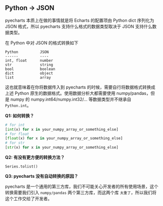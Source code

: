 ## Python -> JSON

pyecharts 本质上在做的事情就是将 Echarts 的配置项由 Python dict 序列化为 JSON 格式，所以 pyecharts 支持什么格式的数据类型取决于 JSON 支持什么数据类型。

在 Python 中对 JSON 的格式转换如下

```
Python          JSON
------          ----
int, float      number
str             string
bool            boolean
dict            object
list            array
```

这也就意味着在你将数据传入到 pyecharts 的时候，需要自行将数据格式转换成上述 Python 原生的数据格式。使用数据分析大都需要使用 numpy/pandas，但是 numpy 的 numpy.int64/numpy.int32/... 等数据类型并不继承自 `Python.int`。

**Q1: 如何转换？**

```python
# for int
[int(x) for x in your_numpy_array_or_something_else]
# for float
[float(x) for x in your_numpy_array_or_something_else]
# for str
[str(x) for x in your_numpy_array_or_something_else]
```

**Q2: 有没有更方便的转换方法？**

`Series.tolist()`

**Q3: pyecharts 没有自动转换的原因？**

pyecharts 是一个通用的第三方库，我们不可能关心开发者的所有使用场景，这个转换需要我们引入 `numpy/pandas` 两个第三方库，而这两个库 `太重了`，所以我们将这个工作交给了开发者。